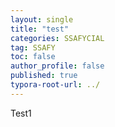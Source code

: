 ```yaml
---
layout: single
title: "test"
categories: SSAFYCIAL
tag: SSAFY
toc: false
author_profile: false
published: true
typora-root-url: ../
---
```


Test1
